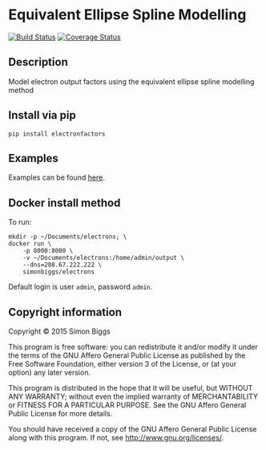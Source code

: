 # Equivalent Ellipse Spline Modelling

[![Build Status](https://travis-ci.org/SimonBiggs/electronfactors.svg?branch=master)](https://travis-ci.org/SimonBiggs/electronfactors)
[![Coverage Status](https://coveralls.io/repos/SimonBiggs/equivalent-ellipse-spline-modelling/badge.svg)](https://coveralls.io/r/SimonBiggs/equivalent-ellipse-spline-modelling)

## Description
Model electron output factors using the equivalent ellipse spline modelling method

## Install via pip

    pip install electronfactors

## Examples

Examples can be found [here](http://nbviewer.ipython.org/github/simonbiggs/equivalent-ellipse-spline-modelling/tree/master/examples/).

## Docker install method

To run:

    mkdir -p ~/Documents/electrons; \
    docker run \
        -p 8000:8000 \
        -v ~/Documents/electrons:/home/admin/output \
        --dns=208.67.222.222 \
        simonbiggs/electrons

Default login is user `admin`, password `admin`.

## Copyright information
Copyright &#169; 2015  Simon Biggs

This program is free software: you can redistribute it and/or modify
it under the terms of the GNU Affero General Public License as published
by the Free Software Foundation, either version 3 of the License, or
(at your option) any later version.

This program is distributed in the hope that it will be useful,
but WITHOUT ANY WARRANTY; without even the implied warranty of
MERCHANTABILITY or FITNESS FOR A PARTICULAR PURPOSE.  See the
GNU Affero General Public License for more details.

You should have received a copy of the GNU Affero General Public License
along with this program.  If not, see <http://www.gnu.org/licenses/>.
